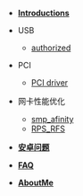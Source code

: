 - [**Introductions**](/)

- USB

  - [authorized](USB/USB_authorized.md)

- PCI

  - [PCI driver](PCI/How_to_write_pci_driver.md)

- 网卡性能优化

  - [smp_afinity](Performance/smp_afinity.md)
  - [RPS_RFS](Performance/RFS_RPS.md)
  
- [**安卓问题**](Android/Android_issues.md)

- [**FAQ**](FrequentlyAsk/DNS-Ubuntu.md)

- [**AboutMe**](about.md)
